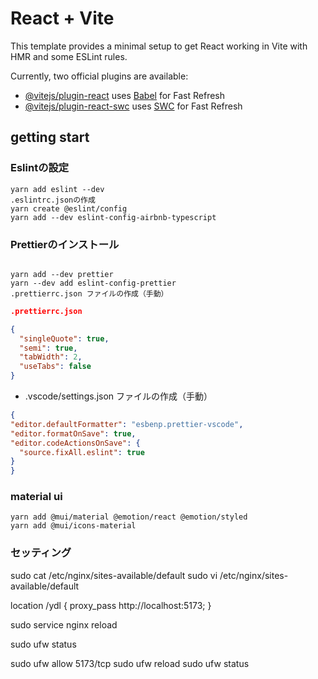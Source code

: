 # React + Vite

This template provides a minimal setup to get React working in Vite with HMR and some ESLint rules.

Currently, two official plugins are available:

- [@vitejs/plugin-react](https://github.com/vitejs/vite-plugin-react/blob/main/packages/plugin-react/README.md) uses [Babel](https://babeljs.io/) for Fast Refresh
- [@vitejs/plugin-react-swc](https://github.com/vitejs/vite-plugin-react-swc) uses [SWC](https://swc.rs/) for Fast Refresh

## getting start

### Eslintの設定

```
yarn add eslint --dev
.eslintrc.jsonの作成
yarn create @eslint/config
yarn add --dev eslint-config-airbnb-typescript
```

### Prettierのインストール

```

yarn add --dev prettier
yarn --dev add eslint-config-prettier
.prettierrc.json ファイルの作成（手動）
```

```json:.prettierrc.json
.prettierrc.json

{
  "singleQuote": true,
  "semi": true,
  "tabWidth": 2,
  "useTabs": false
}
```

- .vscode/settings.json ファイルの作成（手動）

```json:settings.json
{
"editor.defaultFormatter": "esbenp.prettier-vscode",
"editor.formatOnSave": true,
"editor.codeActionsOnSave": {
  "source.fixAll.eslint": true
}
}
```

### material ui

```
yarn add @mui/material @emotion/react @emotion/styled
yarn add @mui/icons-material
```

### セッティング

sudo cat /etc/nginx/sites-available/default
sudo vi /etc/nginx/sites-available/default

location /ydl {
proxy_pass http://localhost:5173;
}

sudo service nginx reload

sudo ufw status

sudo ufw allow 5173/tcp
sudo ufw reload
sudo ufw status
